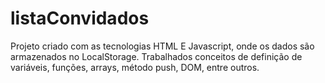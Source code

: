 # listaConvidados

Projeto criado com as tecnologias HTML E Javascript, onde os dados são armazenados no LocalStorage. Trabalhados conceitos de definição de variáveis, funções, arrays, método push, DOM, entre outros.
